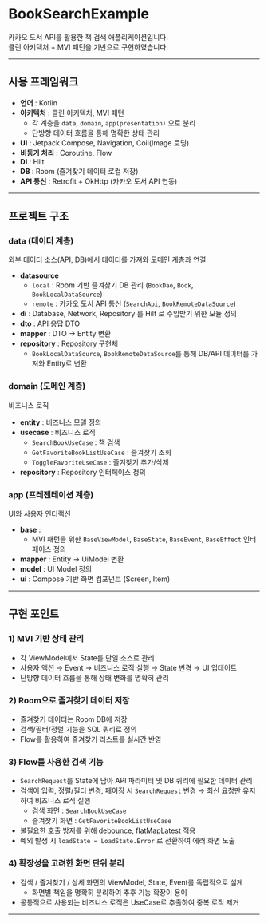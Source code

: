 # BookSearchExample

카카오 도서 API를 활용한 책 검색 애플리케이션입니다.  
클린 아키텍처 + MVI 패턴을 기반으로 구현하였습니다.  

---

## 사용 프레임워크

- **언어** : Kotlin  
- **아키텍처** : 클린 아키텍처, MVI 패턴  
  - 각 계층을 `data`, `domain`, `app(presentation)` 으로 분리  
  - 단방향 데이터 흐름을 통해 명확한 상태 관리  
- **UI** : Jetpack Compose, Navigation, Coil(Image 로딩)  
- **비동기 처리** : Coroutine, Flow  
- **DI** : Hilt  
- **DB** : Room (즐겨찾기 데이터 로컬 저장)  
- **API 통신** : Retrofit + OkHttp (카카오 도서 API 연동)  

---

## 프로젝트 구조

### data (데이터 계층)  
외부 데이터 소스(API, DB)에서 데이터를 가져와 도메인 계층과 연결  

- **datasource**
  - `local` : Room 기반 즐겨찾기 DB 관리 (`BookDao`, `Book`, `BookLocalDataSource`)  
  - `remote` : 카카오 도서 API 통신 (`SearchApi`, `BookRemoteDataSource`)  
- **di** : Database, Network, Repository 를 Hilt 로 주입받기 위한 모듈 정의  
- **dto** : API 응답 DTO  
- **mapper** : DTO → Entity 변환  
- **repository** : Repository 구현체  
  - `BookLocalDataSource`, `BookRemoteDataSource`를 통해 DB/API 데이터를 가져와 Entity로 변환  



### domain (도메인 계층)  
비즈니스 로직 

- **entity** : 비즈니스 모델 정의  
- **usecase** : 비즈니스 로직  
  - `SearchBookUseCase` : 책 검색  
  - `GetFavoriteBookListUseCase` : 즐겨찾기 조회  
  - `ToggleFavoriteUseCase` : 즐겨찾기 추가/삭제  
- **repository** : Repository 인터페이스 정의  



### app (프레젠테이션 계층)  
UI와 사용자 인터랙션 

- **base** :  
  - MVI 패턴을 위한 `BaseViewModel`, `BaseState`, `BaseEvent`, `BaseEffect` 인터페이스 정의  
- **mapper** : Entity → UiModel 변환  
- **model** : UI Model 정의  
- **ui** : Compose 기반 화면 컴포넌트 (Screen, Item)  

---

## 구현 포인트

### 1) MVI 기반 상태 관리
- 각 ViewModel에서 State를 단일 소스로 관리  
- 사용자 액션 → Event → 비즈니스 로직 실행 → State 변경 → UI 업데이트
- 단방향 데이터 흐름을 통해 상태 변화를 명확히 관리  



### 2) Room으로 즐겨찾기 데이터 저장
- 즐겨찾기 데이터는 Room DB에 저장  
- 검색/필터/정렬 기능을 SQL 쿼리로 정의  
- Flow를 활용하여 즐겨찾기 리스트를 실시간 반영



### 3) Flow를 사용한 검색 기능
- `SearchRequest`를 State에 담아 API 파라미터 및 DB 쿼리에 필요한 데이터 관리  
- 검색어 입력, 정렬/필터 변경, 페이징 시 `SearchRequest` 변경 → 최신 요청만 유지하여 비즈니스 로직 실행  
  - 검색 화면 : `SearchBookUseCase`  
  - 즐겨찾기 화면 : `GetFavoriteBookListUseCase`  
- 불필요한 호출 방지를 위해 debounce, flatMapLatest 적용  
- 예외 발생 시 `loadState = LoadState.Error` 로 전환하여 에러 화면 노출  



### 4) 확장성을 고려한 화면 단위 분리
- 검색 / 즐겨찾기 / 상세 화면의 ViewModel, State, Event를 독립적으로 설계  
  - 화면별 책임을 명확히 분리하여 추후 기능 확장이 용이  
- 공통적으로 사용되는 비즈니스 로직은 UseCase로 추출하여 중복 로직 제거  

---
